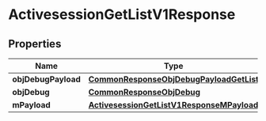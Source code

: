 

# ActivesessionGetListV1Response

## Properties

Name | Type | Description | Notes
------------ | ------------- | ------------- | -------------
**objDebugPayload** | [**CommonResponseObjDebugPayloadGetList**](CommonResponseObjDebugPayloadGetList.md) |  | 
**objDebug** | [**CommonResponseObjDebug**](CommonResponseObjDebug.md) |  |  [optional]
**mPayload** | [**ActivesessionGetListV1ResponseMPayload**](ActivesessionGetListV1ResponseMPayload.md) |  | 





